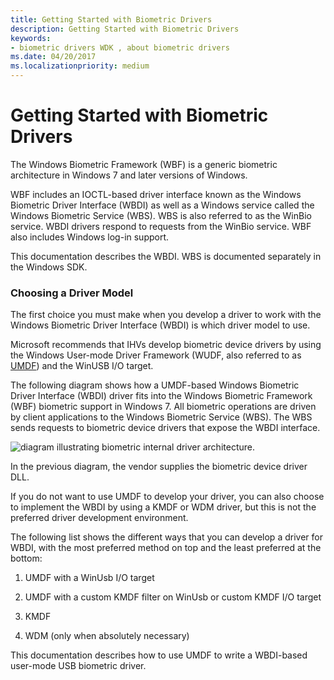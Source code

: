 ```yaml
---
title: Getting Started with Biometric Drivers
description: Getting Started with Biometric Drivers
keywords:
- biometric drivers WDK , about biometric drivers
ms.date: 04/20/2017
ms.localizationpriority: medium
---
```


# Getting Started with Biometric Drivers


The Windows Biometric Framework (WBF) is a generic biometric architecture in Windows 7 and later versions of Windows.

WBF includes an IOCTL-based driver interface known as the Windows Biometric Driver Interface (WBDI) as well as a Windows service called the Windows Biometric Service (WBS). WBS is also referred to as the WinBio service. WBDI drivers respond to requests from the WinBio service. WBF also includes Windows log-in support.

This documentation describes the WBDI. WBS is documented separately in the Windows SDK.

### <span id="choosing_a_driver_model"></span><span id="CHOOSING_A_DRIVER_MODEL"></span>Choosing a Driver Model

The first choice you must make when you develop a driver to work with the Windows Biometric Driver Interface (WBDI) is which driver model to use.

Microsoft recommends that IHVs develop biometric device drivers by using the Windows User-mode Driver Framework (WUDF, also referred to as [UMDF](/previous-versions/ff554928(v=vs.85))) and the WinUSB I/O target.

The following diagram shows how a UMDF-based Windows Biometric Driver Interface (WBDI) driver fits into the Windows Biometric Framework (WBF) biometric support in Windows 7. All biometric operations are driven by client applications to the Windows Biometric Service (WBS). The WBS sends requests to biometric device drivers that expose the WBDI interface.

![diagram illustrating biometric internal driver architecture.](images/bioarch.png)

In the previous diagram, the vendor supplies the biometric device driver DLL.

If you do not want to use UMDF to develop your driver, you can also choose to implement the WBDI by using a KMDF or WDM driver, but this is not the preferred driver development environment.

The following list shows the different ways that you can develop a driver for WBDI, with the most preferred method on top and the least preferred at the bottom:

1.  UMDF with a WinUsb I/O target

2.  UMDF with a custom KMDF filter on WinUsb or custom KMDF I/O target

3.  KMDF

4.  WDM (only when absolutely necessary)

This documentation describes how to use UMDF to write a WBDI-based user-mode USB biometric driver.

 

